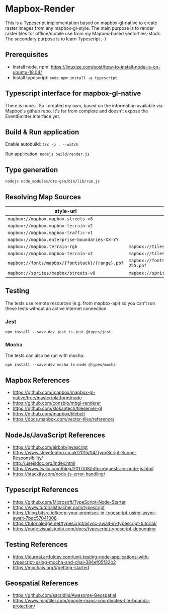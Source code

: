 # Mapbox-Render

This is a Typescript implementation based on mapbox-gl-native to create raster images from any mapbox-gl-style. 
The main purpose is to render raster tiles for offline/mobile use from my Mapbox-based vectortiles-stack. The secondary purpose is to learn Typescript ;-)

## Prerequisites

- Install node, npm: https://linuxize.com/post/how-to-install-node-js-on-ubuntu-18.04/
- Install typescript: `sudo npm install -g typescript`

## Typescript interface for mapbox-gl-native

There is none... So I created my own, based on the information available via Mapbox's github repo. It's far from complete and doesn't expose the EventEmitter interface yet.

## Build & Run application

Enable autobuild:
`tsc -p . --watch`

Run application:
`nodejs build/render.js`

## Type generation

`nodejs node_modules/dts-gen/bin/lib/run.js`

## Resolving Map Sources

style-url | mapbox-url | API-Endpoint
---|---|---
`mapbox://mapbox.mapbox-streets-v8` | 
`mapbox://mapbox.mapbox-terrain-v2` | 
`mapbox://mapbox.mapbox-traffic-v1` |
`mapbox://mapbox.enterprise-boundaries-XX-YY` |
`mapbox://mapbox.terrain-rgb` | `mapbox://tiles/mapbox.terrain-rgb/{z}/{x}/{y}@2x.png` |`https://api.mapbox.com/v4/mapbox.terrain-rgb/{z}/{x}/{y}@2x.png`
`mapbox://mapbox.mapbox-terrain-v2` | `mapbox://tiles/mapbox.mapbox-terrain-v2/{z}/{x}/{y}.vector.pbf` | `https://api.mapbox.com/v4/mapbox.mapbox-terrain-v2/{z}/{x}/{y}.vector.pbf`
`mapbox://fonts/mapbox/{fontstack}/{range}.pbf` | `mapbox://fonts/mapbox/Open%20Sans%20Regular%2cArial%20Unicode%20MS%20Regular/0-255.pbf` | `https://api.mapbox.com/fonts/v1/mapbox/Open%20Sans%20Regular%2cArial%20Unicode%20MS%20Regular/0-255.pbf`
`mapbox://sprites/mapbox/streets-v8` | `mapbox://sprites/mapbox/bright-v8.png` | ``

## Testing

The tests use remote resources (e.g. from mapbox-api) so you can't run these tests without an active internet connection.

### Jest

`npm install --save-dev jest ts-jest @types/jest`

### Mocha

The tests can also be run with mocha.

`npm install --save-dev mocha ts-node @types/mocha`

## Mapbox References

- https://github.com/mapbox/mapbox-gl-native/tree/master/platform/node
- https://github.com/consbio/mbgl-renderer
- https://github.com/klokantech/tileserver-gl
- https://github.com/mapbox/tilebelt
- https://docs.mapbox.com/vector-tiles/reference/


## NodeJs/JavaScript References

- https://github.com/airbnb/javascript
- https://www.stevefenton.co.uk/2015/04/TypeScript-Scope-Responsibility/
- http://usejsdoc.org/index.html
- https://www.twilio.com/blog/2017/08/http-requests-in-node-js.html
- https://stackify.com/node-js-error-handling/

## Typescript References

- https://github.com/Microsoft/TypeScript-Node-Starter
- https://www.tutorialsteacher.com/typescript
- https://blog.bitsrc.io/keep-your-promises-in-typescript-using-async-await-7bdc57041308
- https://tutorialedge.net/typescript/async-await-in-typescript-tutorial/
- https://code.visualstudio.com/docs/typescript/typescript-debugging

## Testing References

- https://journal.artfuldev.com/unit-testing-node-applications-with-typescript-using-mocha-and-chai-384ef05f32b2
- https://mochajs.org/#getting-started

## Geospatial References

- https://github.com/sacridini/Awesome-Geospatial
- https://www.maptiler.com/google-maps-coordinates-tile-bounds-projection/

